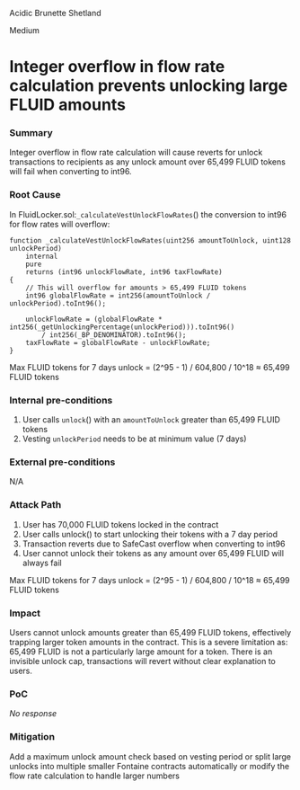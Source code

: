 Acidic Brunette Shetland

Medium

# Integer overflow in flow rate calculation prevents unlocking large FLUID amounts

### Summary

Integer overflow in flow rate calculation will cause reverts for unlock transactions to recipients as any unlock amount over 65,499 FLUID tokens will fail when converting to int96.


### Root Cause

In FluidLocker.sol:`_calculateVestUnlockFlowRates`() the conversion to int96 for flow rates will overflow:
```solidity
function _calculateVestUnlockFlowRates(uint256 amountToUnlock, uint128 unlockPeriod)
    internal
    pure
    returns (int96 unlockFlowRate, int96 taxFlowRate)
{
    // This will overflow for amounts > 65,499 FLUID tokens
    int96 globalFlowRate = int256(amountToUnlock / unlockPeriod).toInt96();
    
    unlockFlowRate = (globalFlowRate * int256(_getUnlockingPercentage(unlockPeriod))).toInt96()
        / int256(_BP_DENOMINATOR).toInt96();
    taxFlowRate = globalFlowRate - unlockFlowRate;
}
```
Max FLUID tokens for 7 days unlock = (2^95 - 1) / 604,800 / 10^18 ≈ 65,499 FLUID tokens

[](https://github.com/sherlock-audit/2024-11-superfluid-locking-contract/blob/main/fluid/packages/contracts/src/FluidLocker.sol#L372-L382)

### Internal pre-conditions

1. User calls `unlock`() with an `amountToUnlock` greater than 65,499 FLUID tokens
2. Vesting `unlockPeriod` needs to be at minimum value (7 days)

### External pre-conditions

N/A

### Attack Path

1. User has 70,000 FLUID tokens locked in the contract
2. User calls unlock() to start unlocking their tokens with a 7 day period
3. Transaction reverts due to SafeCast overflow when converting to int96
4. User cannot unlock their tokens as any amount over 65,499 FLUID will always fail

Max FLUID tokens for 7 days unlock = (2^95 - 1) / 604,800 / 10^18 ≈ 65,499 FLUID tokens

### Impact

Users cannot unlock amounts greater than 65,499 FLUID tokens, effectively trapping larger token amounts in the contract. This is a severe limitation as:
65,499 FLUID is not a particularly large amount for a token.
There is an invisible unlock cap, transactions will revert without clear explanation to users.


### PoC

_No response_

### Mitigation

Add a maximum unlock amount check based on vesting period or split large unlocks into multiple smaller Fontaine contracts automatically or modify the flow rate calculation to handle larger numbers


